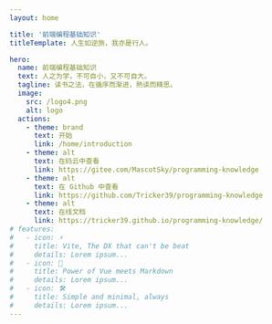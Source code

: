 ```yaml
---
layout: home

title: '前端编程基础知识'
titleTemplate: 人生如逆旅，我亦是行人。

hero:
  name: 前端编程基础知识
  text: 人之为学，不可自小，又不可自大。
  tagline: 读书之法，在循序而渐进，熟读而精思。
  image:
    src: /logo4.png
    alt: logo
  actions:
    - theme: brand
      text: 开始
      link: /home/introduction
    - theme: alt
      text: 在码云中查看
      link: https://gitee.com/MascotSky/programming-knowledge
    - theme: alt
      text: 在 Github 中查看
      link: https://github.com/Tricker39/programming-knowledge
    - theme: alt
      text: 在线文档
      link: https://tricker39.github.io/programming-knowledge/
# features:
#   - icon: ⚡️
#     title: Vite, The DX that can't be beat
#     details: Lorem ipsum...
#   - icon: 🖖
#     title: Power of Vue meets Markdown
#     details: Lorem ipsum...
#   - icon: 🛠️
#     title: Simple and minimal, always
#     details: Lorem ipsum...
---
```


<script setup>
import PageFooter from './components/PageFooter.vue';
</script>

<page-footer />
